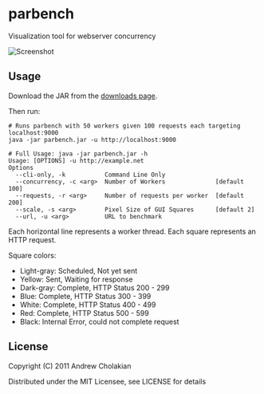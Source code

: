 # parbench

Visualization tool for webserver concurrency

![Screenshot](https://github.com/downloads/andrewvc/parbench/parbench-ss.png)

## Usage

  Download the JAR from the [downloads page](https://github.com/andrewvc/parbench/downloads).
  
  Then run:
    
    # Runs parbench with 50 workers given 100 requests each targeting localhost:9000
    java -jar parbench.jar -u http://localhost:9000

    # Full Usage: java -jar parbench.jar -h
    Usage: [OPTIONS] -u http://example.net
    Options
      --cli-only, -k           Command Line Only
      --concurrency, -c <arg>  Number of Workers              [default 100]
      --requests, -r <arg>     Number of requests per worker  [default 200]
      --scale, -s <arg>        Pixel Size of GUI Squares      [default 2]
      --url, -u <arg>          URL to benchmark

  Each horizontal line represents a worker thread. Each square represents an HTTP request.

  Square colors:

  * Light-gray: Scheduled, Not yet sent
  * Yellow:     Sent, Waiting for response
  * Dark-gray:  Complete, HTTP Status 200 - 299
  * Blue:       Complete, HTTP Status 300 - 399
  * White:      Complete, HTTP Status 400 - 499
  * Red:        Complete, HTTP Status 500 - 599
  * Black:      Internal Error, could not complete request

## License

Copyright (C) 2011 Andrew Cholakian

Distributed under the MIT Licensee, see LICENSE for details
